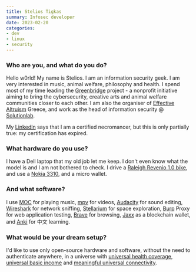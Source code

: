 ```yaml
---
title: Stelios Tigkas
summary: Infosec developer
date: 2023-02-20
categories:
- dev
- linux
- security
---
```


### Who are you, and what do you do?

Hello w0rld! My name is Stelios. I am an information security geek. I am very interested in music, animal welfare, philosophy and health. I spend most of my time leading the [Greenbridge](https://greenbridge.gr/ "A non-profit designed to bring together the security, art and animal welfare communities.") project - a nonprofit initiative aiming to bring the cybersecurity, creative arts and animal welfare communities closer to each other. I am also the organiser of [Effective Altruism](https://www.effectivealtruism.org/ "A research community trying to find the best wasys to help people.") Greece, and work as the head of information security @ [Solutionlab](https://solutionlab.net/ "A dev agency in Lithuania.").

My [LinkedIn](https://www.linkedin.com/in/stigkas/ "Stelios' LinkedIn account.") says that I am a certified necromancer, but this is only partially true: my certification has expired.

### What hardware do you use?

I have a Dell laptop that my old job let me keep. I don't even know what the model is and I am not bothered to check. I drive a [Raleigh Revenio 1.0 bike][revenio-1.0], and use a [Nokia 3310][3310], and a micro wallet.

### And what software?

I use [MOC][] for playing music, [mpv][] for videos, [Audacity][] for sound editing, [Wireshark][] for network sniffing, [Stellarium][] for space exploration, [Burp][] Proxy for web application testing, [Brave][] for browsing, [Jaxx][] as a blockchain wallet, and [Anki][] for 中文 learning.

### What would be your dream setup?

I'd like to use only open-source hardware and software, without the need to authenticate anywhere, in a universe with [universal health coverage](https://www.uhc2030.org/ "A collaborative platform for working towards universal healthcare."), [universal basic income](https://en.wikipedia.org/wiki/Universal_basic_income "The Wikipedia entry for universal basic income.") and [meaningful universal connectivity](https://www.broadbandcommission.org/universal-connectivity/ "A commission helping to guide international broadband policy and development.").

[3310]: http://web.archive.org/web/20221206050426/https://www.nokia.com/phones/en_int/nokia-3310 "A basic mobile phone."
[anki]: https://apps.ankiweb.net/ "A flash-card based learning tool."
[audacity]: https://sourceforge.net/projects/audacity/ "An open-source, cross-platform audio editor."
[brave]: https://brave.com/ "A web browser."
[burp]: https://portswigger.net/burp "Software for vulnerability scanning and traffic interception."
[jaxx]: http://web.archive.org/web/20230219185523/https://jaxx.io/ "Blockchain wallet software."
[moc]: http://moc.daper.net/ "A Linux command line audio player."
[mpv]: https://mpv.io/ "A cross-platform media player."
[revenio-1.0]: https://www.knowyourbike.com/raleigh/revenio/1-0 "A road bike."
[stellarium]: http://stellarium.org/ "Open source astronomy software."
[wireshark]: https://www.wireshark.org/ "A network protocol analyser."
